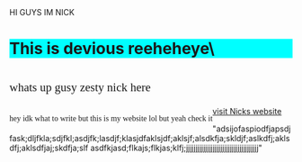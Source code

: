 <!DOCTYPE html>
<html lang="en">
<head>
    HI GUYS IM NICK 
</head>
<body>
    <h1 style="background-color:aqua">This is devious reeheheye\</h1>
      

</picture><img src="https://th.bing.com/th/id/R.59131f10183828dac721fc494a78d4c8?rik=ciSob7mMgpVWNg&pid=ImgRaw&r=0" alt=""/>
</picture>

<p style="font-family:Cambria, Cochin, Georgia, Times, 'Times New Roman', serif;font-size:150%">whats up gusy zesty nick here</p>

<p style="font-family:'Times New Roman', Times, serif;font-size:100%;float:inline-start;">hey idk what to write but this is my website lol but yeah check it <output></output></p>
<a href="Youtube.com"> visit Nicks website</a>
</body>
</html>
<p>
"adsijofaspiodfjapsdjfask;dljfkla;sdjfkl;asdjfk;lasdjf;klasjdfaklsjdf;aklsjf;alsdkfja;skldjf;aslkdfj;aklsdfj;aklsdfjaj;skdfja;slf
    asdfkjasd;flkajs;flkjas;klfj;jjjjjjjjjjjjjjjjjjjjjjjjjjjjjjjjjjjjjj"
    </p>
    

